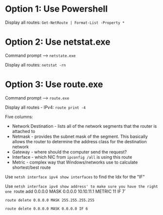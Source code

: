 # Option 1: Use Powershell
Display all routes: `Get-NetRoute | Format-List -Property *`

# Option 2: Use netstat.exe
Command prompt --> `netstate.exe`

Display all routes: `netstat -rn`

# Option 3: Use route.exe
Command prompt --> `route.exe`

Display all routes - IPv4: `route print -4`

Five columns:
- Network Destination - lists all of the network segments that the router is attached to
- Netmask - provides the subnet mask of the segment. This basically allows the router to determine the address class for the destination network
- Gateway - where should the computer send the request?
- Interface - which NIC from `ipconfig /all` is using this route
- Metric - complex way that Windows/networks use to calculate shortest/best route

Use `netsh interface ipv4 show interfaces` to find the Idx for the "IF" 

Use `netsh interface ipv4 show address' to make sure you have the right one
`route add 0.0.0.0 MASK 0.0.0.0 10.10.11.1 METRIC 11 IF 7`

`route delete 0.0.0.0 MASK 255.255.255.255`

`route delete 0.0.0.0 MASK 0.0.0.0 IF 6`
